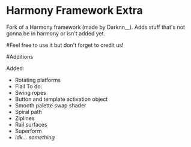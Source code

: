 # Harmony Framework Extra

Fork of a Harmony framework (made by Darknn__).
Adds stuff that's not gonna be in harmony or isn't added yet.

#Feel free to use it but don't forget to credit us! 

#Additions

Added:
- Rotating platforms
- Flail
To do:
- Swing ropes
- Button and template activation object
- Smooth palette swap shader
- Spiral path
- Ziplines
- Rail surfaces
- Superform
- *idk... something*
